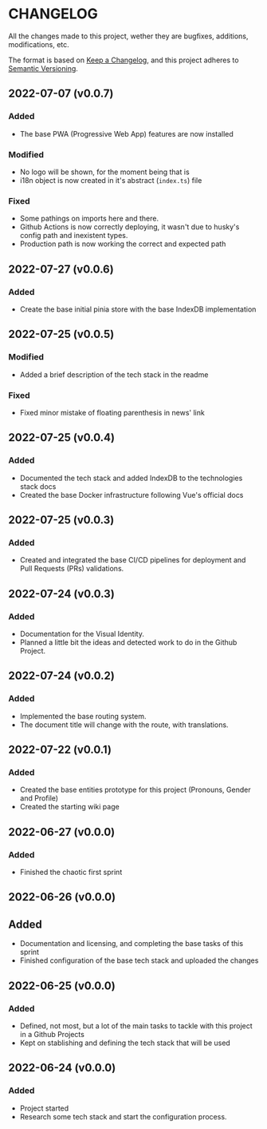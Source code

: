 # CHANGELOG #

All the changes made to this project, wether they are bugfixes, additions, modifications, etc.

The format is based on [Keep a Changelog](https://keepachangelog.com/en/1.0.0/),
and this project adheres to [Semantic Versioning](https://semver.org/spec/v2.0.0.html).

## 2022-07-07 (v0.0.7)

### Added

- The base PWA (Progressive Web App) features are now installed

### Modified

- No logo will be shown, for the moment being that is
- i18n object is now created in it's abstract (`index.ts`) file

### Fixed

- Some pathings on imports here and there. 
- Github Actions is now correctly deploying, it wasn't due to husky's config path and inexistent types.
- Production path is now working the correct and expected path

## 2022-07-27 (v0.0.6)

### Added

- Create the base initial pinia store with the base IndexDB implementation

## 2022-07-25 (v0.0.5)

### Modified

- Added a brief description of the tech stack in the readme

### Fixed

- Fixed minor mistake of floating parenthesis in news' link

## 2022-07-25 (v0.0.4)

### Added

- Documented the tech stack and added IndexDB to the technologies stack docs
- Created the base Docker infrastructure following Vue's official docs

## 2022-07-25 (v0.0.3)

### Added

- Created and integrated the base CI/CD pipelines for deployment and Pull Requests (PRs) validations.

## 2022-07-24 (v0.0.3)

### Added

- Documentation for the Visual Identity.
- Planned a little bit the ideas and detected work to do in the Github Project.

## 2022-07-24 (v0.0.2)

### Added

- Implemented the base routing system.
- The document title will change with the route, with translations.

## 2022-07-22 (v0.0.1)

### Added

- Created the base entities prototype for this project (Pronouns, Gender and Profile)
- Created the starting wiki page

## 2022-06-27 (v0.0.0)

### Added

- Finished the chaotic first sprint

## 2022-06-26 (v0.0.0)

## Added

- Documentation and licensing, and completing the base tasks of this sprint
- Finished configuration of the base tech stack and uploaded the changes

## 2022-06-25 (v0.0.0)

### Added

- Defined, not most, but a lot of the main tasks to tackle with this project in a Github Projects
- Kept on stablishing and defining the tech stack that will be used

## 2022-06-24 (v0.0.0)

### Added

- Project started
- Research some tech stack and start the configuration process.